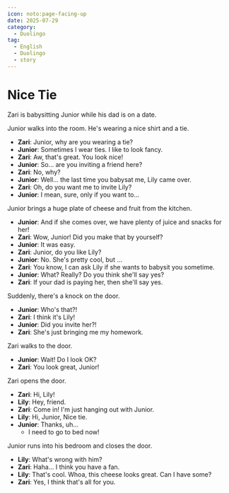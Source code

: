 ```yaml
---
icon: noto:page-facing-up
date: 2025-07-29
category:
  - Duolingo
tag:
  - English
  - Duolingo
  - story
---
```


# Nice Tie

Zari is babysitting Junior while his dad is on a date.

Junior walks into the room. He's wearing a nice shirt and a tie.

- **Zari**: Junior, why are you wearing a tie?
- **Junior**: Sometimes I wear ties. I like to look fancy.
- **Zari**: Aw, that's great. You look nice!
- **Junior**: So... are you inviting a friend here?
- **Zari**: No, why?
- **Junior**: Well... the last time you babysat me, Lily came over.
- **Zari**: Oh, do you want me to invite Lily?
- **Junior**: I mean, sure, only if you want to...

Junior brings a huge plate of cheese and fruit from the kitchen.

- **Junior**: And if she comes over, we have plenty of juice and snacks for her!
- **Zari**: Wow, Junior! Did you make that by yourself?
- **Junior**: It was easy.
- **Zari**: Junior, do you like Lily?
- **Junior**: No. She's pretty cool, but ...
- **Zari**: You know, I can ask Lily if she wants to babysit you sometime.
- **Junior**: What? Really? Do you think she'll say yes?
- **Zari**: If your dad is paying her, then she'll say yes.

Suddenly, there's a knock on the door.

- **Junior**: Who's that?!
- **Zari**: I think it's Lily!
- **Junior**: Did you invite her?!
- **Zari**: She's just bringing me my homework.

Zari walks to the door.

- **Junior**: Wait! Do I look OK?
- **Zari**: You look great, Junior!

Zari opens the door.

- **Zari**: Hi, Lily!
- **Lily**: Hey, friend.
- **Zari**: Come in! I'm just hanging out with Junior.
- **Lily**: Hi, Junior, Nice tie.
- **Junior**: Thanks, uh...
  - I need to go to bed now!

Junior runs into his bedroom and closes the door.

- **Lily**: What's wrong with him?
- **Zari**: Haha... I think you have a fan.
- **Lily**: That's cool. Whoa, this cheese looks great. Can I have some?
- **Zari**: Yes, I think that's all for you.
